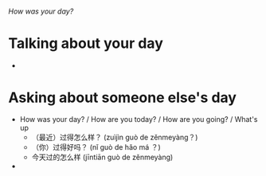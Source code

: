 ###### How was your day?

# Talking  about your day
- 


# Asking about someone else's day

- How was your day? / How are you today? / How are you going? / What's up
    + （最近）过得怎么样？ (zuìjìn guò de zěnmeyàng？)
    + （你）过得好吗？ (nǐ guò de hǎo má ？)
    + 今天过的怎么样 (jīntiān guò de zěnmeyàng)
- 


